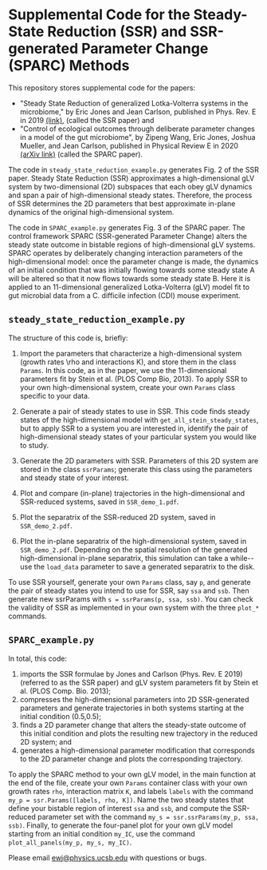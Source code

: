 Supplemental Code for the Steady-State Reduction (SSR) and SSR-generated Parameter Change (SPARC) Methods
============================

This repository stores supplemental code for the papers:

+ "Steady State Reduction of generalized Lotka-Volterra systems in the
  microbiome," by Eric Jones and Jean Carlson, published in Phys. Rev. E in
  2019
  [(link)](https://journals.aps.org/pre/abstract/10.1103/PhysRevE.99.032403),
  (called the SSR paper) and
+ "Control of ecological outcomes through deliberate parameter changes in a
  model of the gut microbiome", by Zipeng Wang, Eric Jones, Joshua Mueller, and
  Jean Carlson, published in Physical Review E in 2020 [(arXiv
  link)](https://arxiv.org/abs/1912.03412) (called the SPARC paper).

The code in `steady_state_reduction_example.py` generates Fig. 2 of the SSR
paper.  Steady State Reduction (SSR) approximates a high-dimensional gLV system
by two-dimensional (2D) subspaces that each obey gLV dynamics and span a pair
of high-dimensional steady states. Therefore, the process of SSR determines the
2D parameters that best approximate in-plane dynamics of the original
high-dimensional system.

The code in `SPARC_example.py` generates Fig. 3 of the SPARC paper. The control
framework SPARC (SSR-generated Parameter Change) alters the steady state
outcome in bistable regions of high-dimensional gLV systems. SPARC operates by
deliberately changing interaction parameters of the high-dimensional model:
once the parameter change is made, the dynamics of an initial condition that
was initially flowing towards some steady state A will be altered so that it
now flows towards some steady state B.  Here it is applied to an 11-dimensional
generalized Lotka-Volterra (gLV) model fit to gut microbial data from a C.
difficile infection (CDI) mouse experiment.

`steady_state_reduction_example.py`
-----------------------------------

The structure of this code is, briefly:

1) Import the parameters that characterize a high-dimensional system (growth
   rates \rho and interactions K), and store them in the class `Params`. In this
   code, as in the paper, we use the 11-dimensional parameters fit by Stein et al.
   (PLOS Comp Bio, 2013). To apply SSR to your own high-dimensional system, create
   your own `Params` class specific to your data.

2) Generate a pair of steady states to use in SSR. This code finds steady
   states of the high-dimensional model with `get_all_stein_steady_states`, but to
   apply SSR to a system you are interested in, identify the pair of
   high-dimensional steady states of your particular system you would like to
   study.
3) Generate the 2D parameters with SSR. Parameters of this 2D system are stored
   in the class `ssrParams`; generate this class using the parameters and steady
   state of your interest.
4) Plot and compare (in-plane) trajectories in the high-dimensional and
   SSR-reduced systems, saved in `SSR_demo_1.pdf`.
5) Plot the separatrix of the SSR-reduced 2D system, saved in `SSR_demo_2.pdf`.
6) Plot the in-plane separatrix of the high-dimensional system, saved in
   `SSR_demo_2.pdf`. Depending on the spatial resolution of the generated
   high-dimensional in-plane separatrix, this simulation can take a while-- use
   the `load_data` parameter to save a generated separatrix to the disk.

To use SSR yourself, generate your own `Params` class, say `p`, and generate the pair of
steady states you intend to use for SSR, say `ssa` and `ssb`. Then generate new
ssrParams with `s = ssrParams(p, ssa, ssb)`. You can check the validity of SSR
as implemented in your own system with the three `plot_*` commands.

`SPARC_example.py`
-----------------------------------

In total, this code:

1) imports the SSR formulae by Jones and Carlson (Phys. Rev. E 2019)
   (referred to as the SSR paper) and gLV system parameters fit by Stein et al.
   (PLOS Comp. Bio. 2013);
2) compresses the high-dimensional parameters into 2D SSR-generated
   parameters and generate trajectories in both systems starting at the initial
   condition (0.5,0.5);
3) finds a 2D parameter change that alters the steady-state outcome of this
   initial condition and plots the resulting new trajectory in the reduced 2D
   system; and
4) generates a high-dimensional parameter modification that corresponds to
   the 2D parameter change and plots the corresponding trajectory.

To apply the SPARC method to your own gLV model, in the main function at the
end of the file, create your own `Params` container class with your own growth
rates `rho`, interaction matrix `K`, and labels `labels` with the command `my_p
= ssr.Params([labels, rho, K])`. Name the two steady states that define your
bistable region of interest `ssa` and `ssb`, and compute the SSR-reduced
parameter set with the command `my_s = ssr.ssrParams(my_p, ssa, ssb)`. Finally, to
generate the four-panel plot for your own gLV model starting from an initial
condition `my_IC`, use the command `plot_all_panels(my_p, my_s, my_IC)`.

Please email ewj@physics.ucsb.edu with questions or bugs.
